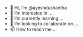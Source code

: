 - 👋 Hi, I’m @ayeshdushantha
- 👀 I’m interested in ...
- 🌱 I’m currently learning ...
- 💞️ I’m looking to collaborate on ...
- 📫 How to reach me ...

<!---
ayeshdushantha/ayeshdushantha is a ✨ special ✨ repository because its `README.md` (this file) appears on your GitHub profile.
You can click the Preview link to take a look at your changes.
--->
